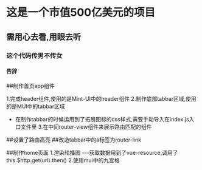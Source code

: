 # 这是一个市值500亿美元的项目

## 需用心去看,用眼去听

### 这个代码传男不传女

#### 告辞

##制作首页app组件

1.完成header组件,使用的是Mint-UI中的header组件
2.制作底部tabbar区域,使用的是MUI中的tabbar区域
+ 在制作tabbar的时候运用到了拓展图标的css样式,需要手动导入在index.js入口文件里
3.在中间router-view组件来展示路由匹配的组件

##设置了路由高亮
##改造tabbar中的a标签为router-link

##制作home页面
1.渲染轮播图 ---获取数据用到了vue-resource,调用了 this.$http.get(url).then()
2.使用mui中的九宫格
